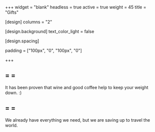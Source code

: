 +++
widget = "blank"
headless = true
active = true
weight = 45
title = "Gifts"

[design]
  columns = "2"

[design.background]
  text_color_light = false

[design.spacing]

  padding = ["100px", "0", "100px", "0"]

+++

## <i class="fas fa-spa"></i> = <i class="fas fa-heart-broken"></i> <i class="fas fa-long-arrow-alt-right"></i> <i class="fas fa-wine-bottle"></i> = <i class="far fa-laugh-squint"></i>

It has been proven that wine and good coffee help to keep your weight down. :)

## <i class="fas fa-gifts"></i> = <i class="fas fa-heart-broken"></i> <i class="fas fa-long-arrow-alt-right"></i> <i class="fas fa-envelope"></i> = <i class="far fa-laugh-squint"></i>

We already have everything we need, but we are saving up to travel the world.
